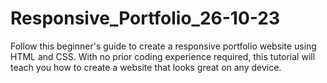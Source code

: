 # Responsive_Portfolio_26-10-23
Follow this beginner's guide to create a responsive portfolio website using HTML and CSS. With no prior coding experience required, this tutorial will teach you how to create a website that looks great on any device.